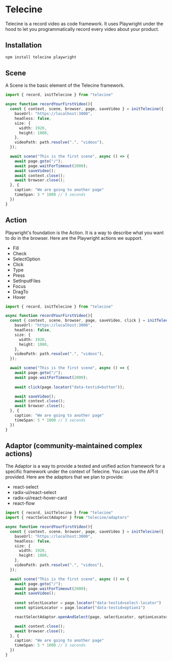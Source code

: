 # Telecine

Telecine is a record video as code framework. It uses Playwright under the hood to let you programmatically record every video about your product. 

## Installation

```bash
npm install telecine playwright
```

## Scene

A Scene is the basic element of the Telecine framework. 

```ts
import { record, initTelecine } from "telecine"

async function recordYourFirstVideo(){
  const { context, scene, browser, page, saveVideo } = initTelecine({
    baseUrl: "https://localhost:3000",
    headless: false,
    size: {
      width: 1920,
      height: 1080,
    },
    videoPath: path.resolve(".", "videos"),
  });

  await scene("This is the first scene", async () => {
    await page.goto("/");
    await page.waitForTimeout(2000);  
    await saveVideo();
    await context.close();
    await browser.close();
  }, {
    caption: "We are going to another page"
    timeSpan: 5 * 1000 // 5 seconds
  })
}
```

## Action

Playwright's foundation is the Action. It is a way to describe what you want to do in the browser. Here are the Playwright actions we support.

- Fill
- Check
- SelectOption
- Click
- Type
- Press
- SetInputFiles
- Focus
- DragTo
- Hover


```ts
import { record, initTelecine } from "telecine"

async function recordYourFirstVideo(){
  const { context, scene, browser, page, saveVideo, click } = initTelecine({
    baseUrl: "https://localhost:3000",
    headless: false,
    size: {
      width: 1920,
      height: 1080,
    },
    videoPath: path.resolve(".", "videos"),
  });

  await scene("This is the first scene", async () => {
    await page.goto("/");
    await page.waitForTimeout(2000); 
    
    await click(page.locator("data-testid=button"));

    await saveVideo();
    await context.close();
    await browser.close();
  }, {
    caption: "We are going to another page"
    timeSpan: 5 * 1000 // 5 seconds
  })
}
```


## Adaptor (community-maintained complex actions)

The Adaptor is a way to provide a tested and unified action framework for a specific framework under the context of Telecine. You can use the API it provided. Here are the adaptors that we plan to provide:

- react-select
- radix-ui/react-select
- radix-ui/react-hover-card
- react-flow

```ts
import { record, initTelecine } from "telecine"
import { reactSelectAdaptor } from "telecine/adaptors"

async function recordYourFirstVideo(){
  const { context, scene, browser, page, saveVideo } = initTelecine({
    baseUrl: "https://localhost:3000",
    headless: false,
    size: {
      width: 1920,
      height: 1080,
    },
    videoPath: path.resolve(".", "videos"),
  });

  await scene("This is the first scene", async () => {
    await page.goto("/");
    await page.waitForTimeout(2000);  
    await saveVideo();
    
    const selectLocator = page.locator("data-testid=select-locator")
    const optionLocator = page.locator("data-testid=option1")

    reactSelectAdaptor.openAndSelect(page, selectLocator, optionLocator);

    await context.close();
    await browser.close();
  }, {
    caption: "We are going to another page"
    timeSpan: 5 * 1000 // 5 seconds
  })
}
```
